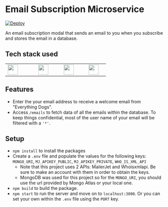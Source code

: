 # Email Subscription Microservice 

[![Deploy](https://www.herokucdn.com/deploy/button.svg)](https://awesome-email-subs.herokuapp.com/)
&nbsp;

An email subscription modal that sends an email to you when you subscribe and stores the email in a database. 

## Tech stack used
<table width="100%" style='border:none'>
  <tbody>
    <tr valign="top" align='center'>
      <td width="15%" align="left">
        <img height="32px" src="https://cdn.svgporn.com/logos/mongodb.svg">
      </td>
      <td width="16%" align="center">
        <img height="32px" src="https://cdn.svgporn.com/logos/express.svg">
      </td>
      <td width="15%" align="center">
        <img height="32px" src="https://cdn.svgporn.com/logos/react.svg">
      </td>
      <td width="15%" align="center">
        <img height="32px" src="https://cdn.svgporn.com/logos/nodejs-icon.svg">
      </td>
    </tr>
  </tbody>
</table>

## Features
- Enter the your email address to receive a welcome email from "Everything Dogs". 
- Access `/emails` to fetch data of all the emails within the database. To keep things confidential, most of the user name of your email will be filtered with a `'*'`.

## Setup
- `npm install` to install the packages
- Create a `.env` file and populate the values for the following keys: `MONGO_URI`, `MJ_APIKEY_PUBLIC`, `MJ_APIKEY_PRIVATE`, `WHO_IS_XML_API`
  - Note that this project uses 2 APIs: MailerJet and Whoisxmlapi. Be sure to make an account with them in order to obtain the keys.
  - MongoDB was used for this project so for the `MONGO_URI`, you should use the url provided by Mongo Atlas or your local one.
- `npm build` to build the package.
- `npm start` to run the server and move on to `localhost:3000`. Or you can set your own within the `.env` file using the `PORT` key.